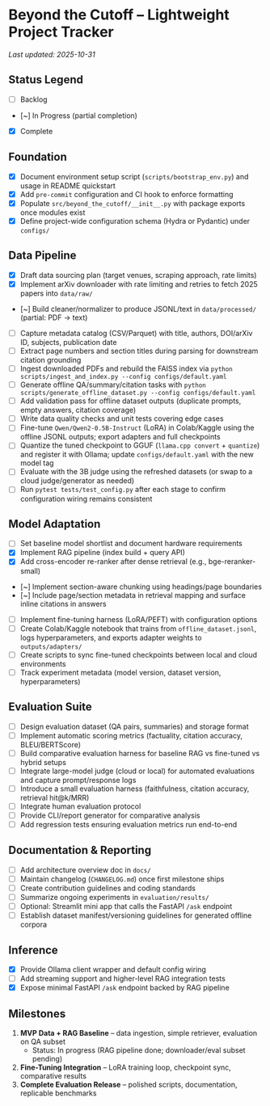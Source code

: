 # Beyond the Cutoff – Lightweight Project Tracker

_Last updated: 2025-10-31_

## Status Legend
- [ ] Backlog
- [~] In Progress (partial completion)
- [x] Complete

## Foundation
- [x] Document environment setup script (`scripts/bootstrap_env.py`) and usage in README quickstart
- [x] Add `pre-commit` configuration and CI hook to enforce formatting
- [x] Populate `src/beyond_the_cutoff/__init__.py` with package exports once modules exist
- [x] Define project-wide configuration schema (Hydra or Pydantic) under `configs/`

## Data Pipeline
- [x] Draft data sourcing plan (target venues, scraping approach, rate limits)
- [x] Implement arXiv downloader with rate limiting and retries to fetch 2025 papers into `data/raw/`
- [~] Build cleaner/normalizer to produce JSONL/text in `data/processed/` (partial: PDF → text)
- [ ] Capture metadata catalog (CSV/Parquet) with title, authors, DOI/arXiv ID, subjects, publication date
- [ ] Extract page numbers and section titles during parsing for downstream citation grounding
- [ ] Ingest downloaded PDFs and rebuild the FAISS index via `python scripts/ingest_and_index.py --config configs/default.yaml`
- [ ] Generate offline QA/summary/citation tasks with `python scripts/generate_offline_dataset.py --config configs/default.yaml`
- [ ] Add validation pass for offline dataset outputs (duplicate prompts, empty answers, citation coverage)
- [ ] Write data quality checks and unit tests covering edge cases
- [ ] Fine-tune `Qwen/Qwen2-0.5B-Instruct` (LoRA) in Colab/Kaggle using the offline JSONL outputs; export adapters and full checkpoints
- [ ] Quantize the tuned checkpoint to GGUF (`llama.cpp convert` + `quantize`) and register it with Ollama; update `configs/default.yaml` with the new model tag
- [ ] Evaluate with the 3B judge using the refreshed datasets (or swap to a cloud judge/generator as needed)
- [ ] Run `pytest tests/test_config.py` after each stage to confirm configuration wiring remains consistent

## Model Adaptation
- [ ] Set baseline model shortlist and document hardware requirements
- [x] Implement RAG pipeline (index build + query API)
- [x] Add cross-encoder re-ranker after dense retrieval (e.g., bge-reranker-small)
- [~] Implement section-aware chunking using headings/page boundaries
- [~] Include page/section metadata in retrieval mapping and surface inline citations in answers
- [ ] Implement fine-tuning harness (LoRA/PEFT) with configuration options
- [ ] Create Colab/Kaggle notebook that trains from `offline_dataset.jsonl`, logs hyperparameters, and exports adapter weights to `outputs/adapters/`
- [ ] Create scripts to sync fine-tuned checkpoints between local and cloud environments
- [ ] Track experiment metadata (model version, dataset version, hyperparameters)

## Evaluation Suite
- [ ] Design evaluation dataset (QA pairs, summaries) and storage format
- [ ] Implement automatic scoring metrics (factuality, citation accuracy, BLEU/BERTScore)
- [ ] Build comparative evaluation harness for baseline RAG vs fine-tuned vs hybrid setups
- [ ] Integrate large-model judge (cloud or local) for automated evaluations and capture prompt/response logs
- [ ] Introduce a small evaluation harness (faithfulness, citation accuracy, retrieval hit@k/MRR)
- [ ] Integrate human evaluation protocol
- [ ] Provide CLI/report generator for comparative analysis
- [ ] Add regression tests ensuring evaluation metrics run end-to-end

## Documentation & Reporting
- [ ] Add architecture overview doc in `docs/`
- [ ] Maintain changelog (`CHANGELOG.md`) once first milestone ships
- [ ] Create contribution guidelines and coding standards
- [ ] Summarize ongoing experiments in `evaluation/results/`
- [ ] Optional: Streamlit mini app that calls the FastAPI `/ask` endpoint
- [ ] Establish dataset manifest/versioning guidelines for generated offline corpora

## Inference
- [x] Provide Ollama client wrapper and default config wiring
- [ ] Add streaming support and higher-level RAG integration tests
- [x] Expose minimal FastAPI `/ask` endpoint backed by RAG pipeline

## Milestones
1. **MVP Data + RAG Baseline** – data ingestion, simple retriever, evaluation on QA subset
	- Status: In progress (RAG pipeline done; downloader/eval subset pending)
2. **Fine-Tuning Integration** – LoRA training loop, checkpoint sync, comparative results
3. **Complete Evaluation Release** – polished scripts, documentation, replicable benchmarks

